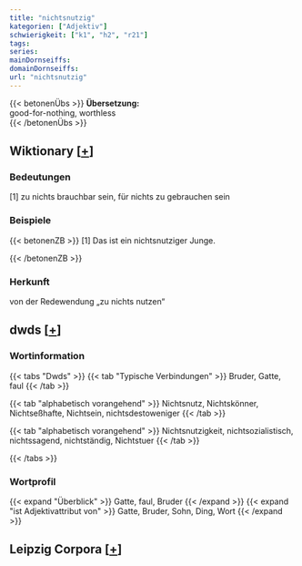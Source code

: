 ```yaml
---
title: "nichtsnutzig"
kategorien: ["Adjektiv"]
schwierigkeit: ["k1", "h2", "r21"]
tags:
series:
mainDornseiffs:
domainDornseiffs:
url: "nichtsnutzig"
---
```


{{< betonenÜbs >}}
**Übersetzung:**  
good-for-nothing, worthless  
{{< /betonenÜbs >}}

## Wiktionary [[+](https://de.wiktionary.org/wiki/nichtsnutzig)]

### Bedeutungen
[1] zu nichts brauchbar sein, für nichts zu gebrauchen sein  

### Beispiele
{{< betonenZB >}}
[1] Das ist ein nichtsnutziger Junge.  

{{< /betonenZB >}}
### Herkunft
von der Redewendung „zu nichts nutzen“  



## dwds [[+](https://www.dwds.de/wb/nichtsnutzig)]

### Wortinformation
{{< tabs "Dwds" >}}
{{< tab "Typische Verbindungen" >}}
Bruder, Gatte, faul
{{< /tab >}}

{{< tab "alphabetisch vorangehend" >}}
Nichtsnutz, Nichtskönner, Nichtseßhafte, Nichtsein, nichtsdestoweniger
{{< /tab >}}

{{< tab "alphabetisch vorangehend" >}}
Nichtsnutzigkeit, nichtsozialistisch, nichtssagend, nichtständig, Nichtstuer
{{< /tab >}}

{{< /tabs >}}

### Wortprofil
{{< expand "Überblick" >}} Gatte, faul, Bruder {{< /expand >}}
{{< expand "ist Adjektivattribut von" >}} Gatte, Bruder, Sohn, Ding, Wort {{< /expand >}}

## Leipzig Corpora [[+](https://corpora.uni-leipzig.de/en/res?word=nichtsnutzig&corpusId=deu_newscrawl-public_2018)]

